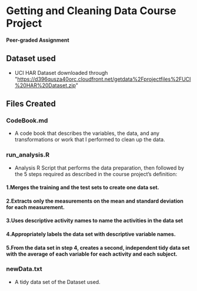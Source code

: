 # Getting and Cleaning Data Course Project
#### Peer-graded Assignment

## Dataset used
- UCI HAR Dataset downloaded through "https://d396qusza40orc.cloudfront.net/getdata%2Fprojectfiles%2FUCI%20HAR%20Dataset.zip"

## Files Created
### CodeBook.md
- A code book that describes the variables, the data, and any transformations or work that I performed to clean up the data.

### run_analysis.R
- Analysis R Script that performs the data preparation, then followed by the 5 steps required as described in the course project’s definition: 
#### 1.Merges the training and the test sets to create one data set.
#### 2.Extracts only the measurements on the mean and standard deviation for each measurement.
#### 3.Uses descriptive activity names to name the activities in the data set
#### 4.Appropriately labels the data set with descriptive variable names.
#### 5.From the data set in step 4, creates a second, independent tidy data set with the average of each variable for each activity and each subject.

### newData.txt
- A tidy data set of the Dataset used.
